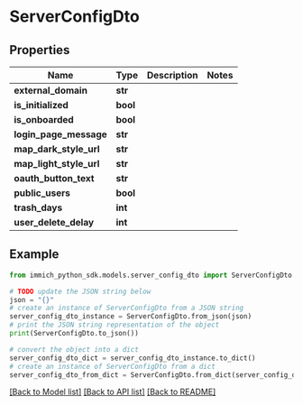 # ServerConfigDto


## Properties

Name | Type | Description | Notes
------------ | ------------- | ------------- | -------------
**external_domain** | **str** |  | 
**is_initialized** | **bool** |  | 
**is_onboarded** | **bool** |  | 
**login_page_message** | **str** |  | 
**map_dark_style_url** | **str** |  | 
**map_light_style_url** | **str** |  | 
**oauth_button_text** | **str** |  | 
**public_users** | **bool** |  | 
**trash_days** | **int** |  | 
**user_delete_delay** | **int** |  | 

## Example

```python
from immich_python_sdk.models.server_config_dto import ServerConfigDto

# TODO update the JSON string below
json = "{}"
# create an instance of ServerConfigDto from a JSON string
server_config_dto_instance = ServerConfigDto.from_json(json)
# print the JSON string representation of the object
print(ServerConfigDto.to_json())

# convert the object into a dict
server_config_dto_dict = server_config_dto_instance.to_dict()
# create an instance of ServerConfigDto from a dict
server_config_dto_from_dict = ServerConfigDto.from_dict(server_config_dto_dict)
```
[[Back to Model list]](../README.md#documentation-for-models) [[Back to API list]](../README.md#documentation-for-api-endpoints) [[Back to README]](../README.md)


